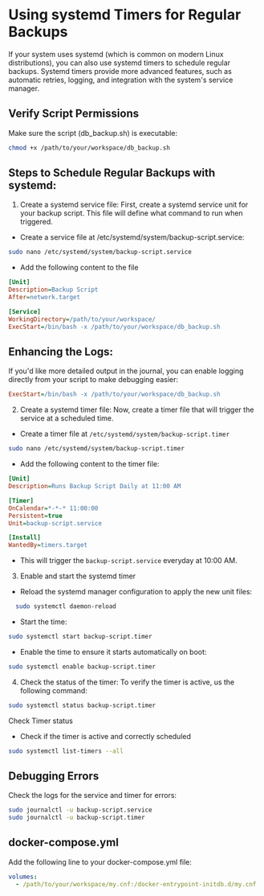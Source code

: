 # Using systemd Timers for Regular Backups

If your system uses systemd (which is common on modern Linux distributions), you can also use systemd timers to schedule regular backups. Systemd timers provide more advanced features, such as automatic retries, logging, and integration with the system's service manager.

## Verify Script Permissions

Make sure the script (db_backup.sh) is executable:

```bash
chmod +x /path/to/your/workspace/db_backup.sh
```

## Steps to Schedule Regular Backups with systemd:

1. Create a systemd service file: First, create a systemd service unit for your backup script. This file will define what command to run when triggered.

- Create a service file at /etc/systemd/system/backup-script.service:

```bash
sudo nano /etc/systemd/system/backup-script.service
```

- Add the following content to the file

```ini
[Unit]
Description=Backup Script
After=network.target

[Service]
WorkingDirectory=/path/to/your/workspace/
ExecStart=/bin/bash -x /path/to/your/workspace/db_backup.sh
```

## Enhancing the Logs:

If you'd like more detailed output in the journal, you can enable logging directly from your script to make debugging easier:

```ini
ExecStart=/bin/bash -x /path/to/your/workspace/db_backup.sh

```

2. Create a systemd timer file: Now, create a timer file that will trigger the service at a scheduled time.

- Create a timer file at `/etc/systemd/system/backup-script.timer`

```bash
sudo nano /etc/systemd/system/backup-script.timer
```

- Add the following content to the timer file:

```ini
[Unit]
Description=Runs Backup Script Daily at 11:00 AM

[Timer]
OnCalendar=*-*-* 11:00:00
Persistent=true
Unit=backup-script.service

[Install]
WantedBy=timers.target

```

- This will trigger the `backup-script.service` everyday at 10:00 AM.

3. Enable and start the systemd timer

- Reload the systemd manager configuration to apply the new unit files:

```bash
  sudo systemctl daemon-reload
```

- Start the time:

```bash
sudo systemctl start backup-script.timer
```

- Enable the time to ensure it starts automatically on boot:

```bash
sudo systemctl enable backup-script.timer
```

4. Check the status of the timer: To verify the timer is active, us the following command:

```bash
sudo systemctl status backup-script.timer
```

Check Timer status

- Check if the timer is active and correctly scheduled

```bash
sudo systemctl list-timers --all
```

## Debugging Errors

Check the logs for the service and timer for errors:

```bash
sudo journalctl -u backup-script.service
sudo journalctl -u backup-script.timer

```

## docker-compose.yml

Add the following line to your docker-compose.yml file:

```yaml
volumes:
  - /path/to/your/workspace/my.cnf:/docker-entrypoint-initdb.d/my.cnf
```
